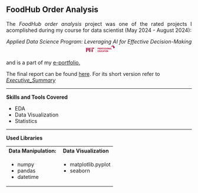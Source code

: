 ## FoodHub Order Analysis

<p align='justify'>
The <i>FoodHub order analysis</i> project was one of the rated projects I acomplished during my course for data scientist (May 2024 - August 2024):
</p>

<p align='center'>
<i>Applied Data Science Program: Leveraging AI for Effective Decision-Making</i> 
&nbsp <img src="https://github.com/Gr3Fin/portfolio/blob/main/assets/images/mit-professional-education_s.png">
</p>

and is a part of my [e-portfolio.](https://olympus.mygreatlearning.com/eportfolio)

<p>
    The final report can be found <a href='https://github.com/Gr3Fin/DA_projects/blob/main/FoodHub_Order_Analysis/files/FoodHub%20report.pdf' title='Final Report pfd'>here</a>. 
    For its short version refer to <a href='https://github.com/Gr3Fin/DA_projects/blob/main/FoodHub_Order_Analysis/Executive_Summary.md'><i>Executive_Summary</i></a>
</p>

---
**Skills and Tools Covered**
- EDA
- Data Visualization
- Statistics
---
**Used Libraries**

<table>
    <tr>
        <th>Data Manipulation:</th>
        <th>Data Visualization</th>
    </tr>
    <tr>
        <td>
            <ul>
                <li>numpy</li>
                <li>pandas</li>
                <li>datetime</li>
            </ul>
        </td>
        <td valign='top'>
            <ul>
                <li>matplotlib.pyplot</li>
                <li>seaborn</li>
            </ul>
        </td>
    </tr>
</table>
